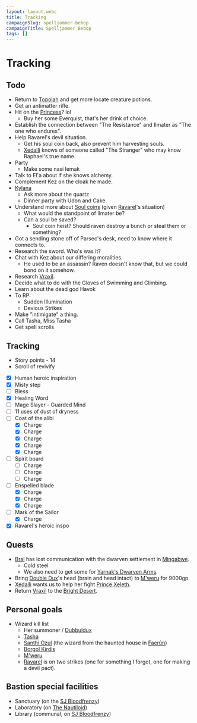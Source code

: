 ```yaml
---
layout: layout.webc
title: Tracking
campaignSlug: spelljammer-bebop
campaignTitle: Spelljammer Bebop
tags: []
---
```

# Tracking
## Todo

- Return to [Topolah](topolah.md) and get more locate creature potions.
- Get an antimatter rifle.
- Hit on the [Princess](princess-xedalli.md)? lol
	- Buy her some Everquist, that's her drink of choice.
- Establish the connection between "The Resistance" and Ilmater as "The one who endures".
- Help Ravarel's devil situation.
	- Get his soul coin back, also prevent him harvesting souls.
	- [Xedalli](princess-xedalli.md) knows of someone called "The Stranger" who may know Raphael's true name.
- Party
	- Make some nasi lemak
- Talk to El'a about if she knows alchemy.
- Complement Kez on the cloak he made.
- [Kylana](kylana-ir-cannith.md)
	- Ask more about the quartz
	- Dinner party with Udon and Cake.
- Understand more about [Soul coins](soul-coins.md) (given [Ravarel](ravarel-deshent.md)'s situation)
	- What would the standpoint of Ilmater be?
	- Can a soul be saved?
		- Soul coin heist? Should raven destroy a bunch or steal them or something?
- Got a sending stone off of Parsec's desk, need to know where it connects to.
- Research the sword. Who's was it?
- Chat with Kez about our differing moralities.
	- He used to be an assassin? Raven doesn't know that, but we could bond on it somehow.
- Research [Vraxil](vraxil-of-the-twilight.md).
- Decide what to do with the Gloves of Swimming and Climbing.
- Learn about the dead god Havok
- To RP:
	- Sudden Illumination
	- Devious Strikes
- Make "intimigate" a thing.
- Call Tasha, Miss Tasha
- Get spell scrolls

## Tracking

- Story points - 14
- Scroll of revivify
- [x] Human heroic inspiration
- [x] Misty step
- [ ] Bless
- [x] Healing Word
- [ ] Mage Slayer - Guarded Mind
- [ ] 11 uses of dust of dryness
- [ ] Coat of the alibi
	- [x] Charge
	- [x] Charge
	- [x] Charge
	- [x] Charge
	- [x] Charge
- [ ] Spirit board
	- [ ] Charge
	- [ ] Charge
	- [ ] Charge
- [ ] Enspelled blade
	- [x] Charge
	- [x] Charge
	- [x] Charge
- [ ] Mark of the Sailor
	- [x] Charge
- [x] Ravarel's heroic inspo

## Quests

- [Bral](locations/the-rock-of-bral.md) has lost communication with the dwarven settlement in [Mingabwe](locations/mingabwe.md).
	- Cold steel
	- We also need to get some for [Yarnak's Dwarven Arms](locations/yarnaks-dwarven-arms.md).
- Bring [Double Dux](dubbuldux.md)'s head (brain and head intact) to [M'weru](npcs/mweru.md) for 9000gp.
- [Xedalli](princess-xedalli.md) wants us to help her fight [Prince Xeleth](prince-xeleth.md).
- Return [Vraxil](vraxil-of-the-twilight.md) to the [Bright Desert](bright-desert.md).

## Personal goals

- Wizard kill list
	- Her summoner / [Dubbuldux](dubbuldux.md)
	- [Tasha](npcs/tasha.md)
	- [Santhi Ozul](npcs/santhi-ozul.md) (the wizard from the haunted house in [Faerûn](locations/faerun.md))
	- [Borgol Kirdis](npcs/borgol-kirdis.md)
	- [M'weru](npcs/mweru.md)
	- [Ravarel](pcs/ravarel-deshent.md) is on two strikes (one for something I forgot, one for making a devil pact).

## Bastion special facilities

- Sanctuary (on the [SJ Bloodfrenzy](sj-bloodfrenzy.md))
- Laboratory (on [The Nautiloid](the-nautiloid.md))
- Library (communal, on [SJ Bloodfrenzy](sj-bloodfrenzy.md))
